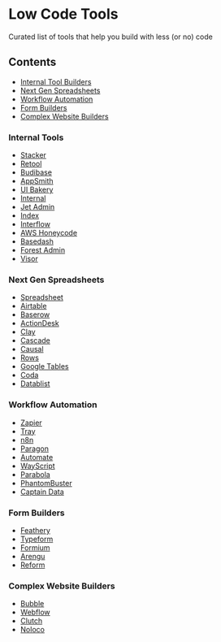 # Low Code Tools
Curated list of tools that help you build with less (or no) code

## Contents
* [Internal Tool Builders](#internal-tools)
* [Next Gen Spreadsheets](#database-spreadsheets)
* [Workflow Automation](#workflow-automation)
* [Form Builders](#form-builders)
* [Complex Website Builders](#complex-websites)

<a name="internal-tools"/>

### Internal Tools
* [Stacker](https://stacker.app)
* [Retool](https://retool.com)
* [Budibase](https://budibase.com)
* [AppSmith](https://appsmith.com)
* [UI Bakery](https://uibakery.io)
* [Internal](https://internal.io)
* [Jet Admin](https://jetadmin.io)
* [Index](https://tryindex.com/)
* [Interflow](https://interflow.dev)
* [AWS Honeycode](https://www.honeycode.aws/)
* [Basedash](https://basedash.com)
* [Forest Admin](https://forestadmin.com)
* [Visor](https://visor.us)

<a name="database-spreadsheets"/>

### Next Gen Spreadsheets
* [Spreadsheet](https://spreadsheet.com)
* [Airtable](https://airtable.com)
* [Baserow](https://baserow.io)
* [ActionDesk](https://actiondesk.io)
* [Clay](https://clay.run)
* [Cascade](https://cascade.io)
* [Causal](https://causal.app)
* [Rows](https://rows.com/)
* [Google Tables](https://tables.area120.google.com/u/0/about#/)
* [Coda](https://coda.io)
* [Datablist](https://datablist.com)

<a name="workflow-automation"/>

### Workflow Automation
* [Zapier](https://zapier.com)
* [Tray](https://tray.io)
* [n8n](https://n8n.io)
* [Paragon](https://useparagon.com)
* [Automate](https://automate.io)
* [WayScript](https://wayscript.com)
* [Parabola](https://parabola.io)
* [PhantomBuster](https://phantombuster.com)
* [Captain Data](https://captaindata.co)

<a name="form-builders"/>

### Form Builders
* [Feathery](https://feathery.tech)
* [Typeform](https://typeform.com)
* [Formium](https://formium.io)
* [Arengu](https://arengu.com)
* [Reform](https://reform.app)

<a name="complex-websites"/>

### Complex Website Builders
* [Bubble](https://bubble.io)
* [Webflow](https://webflow.com)
* [Clutch](https://clutch.io)
* [Noloco](https://noloco.io)

